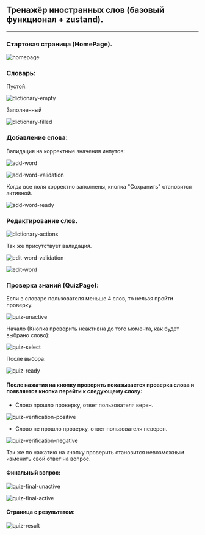 ## Тренажёр иностранных слов (базовый функционал + zustand).

---

### Стартовая страница (HomePage).

![homepage](./ReadMeFiles/homepage.jpg)

### Словарь:

Пустой:

![dictionary-empty](./ReadMeFiles/dictionary-empty.jpg)

Заполненный

![dictionary-filled](./ReadMeFiles/dictionary-filled.jpg)

### Добавление слова:

Валидация на корректные значения инпутов:

![add-word](./ReadMeFiles/add-word.jpg)

![add-word-validation](./ReadMeFiles/add-word-validation.jpg)

Когда все поля корректно заполнены, кнопка "Сохранить" становится активной.

![add-word-ready](./ReadMeFiles/add-word-ready.jpg)

### Редактирование слов.

![dictionary-actions](./ReadMeFiles/dictionary-actions.jpg)

Так же присутствует валидация.

![edit-word-validation](./ReadMeFiles/edit-word-validation.jpg)

![edit-word](./ReadMeFiles/edit-word.jpg)

### Проверка знаний (QuizPage):

Если в словаре пользователя меньше 4 слов, то нельзя пройти проверку.

![quiz-unactive](./ReadMeFiles/quiz-unactive.jpg)

Начало (Кнопка проверить неактивна до того момента, как будет выбрано слово):

![quiz-select](./ReadMeFiles/quiz-select.jpg)

После выбора:

![quiz-ready](./ReadMeFiles/quiz-ready.jpg)

#### После нажатия на кнопку проверить показывается проверка слова и появляется кнопка перейти к следующему слову:

- Слово прошло проверку, ответ пользователя верен.

![quiz-verification-positive](./ReadMeFiles/quiz-verification-positive.jpg)

- Слово не прошло проверку, ответ пользователя неверен.

![quiz-verification-negative](./ReadMeFiles/quiz-verification-negative.jpg)

Так же по нажатию на кнопку проверить становится невозможным изменить свой ответ на вопрос.

#### Финальный вопрос:

![quiz-final-unactive](./ReadMeFiles/quiz-final-unactive.jpg)

![quiz-final-active](./ReadMeFiles/quiz-final-active.jpg)

#### Страница с результатом:

![quiz-result](./ReadMeFiles/quiz-result.jpg)

